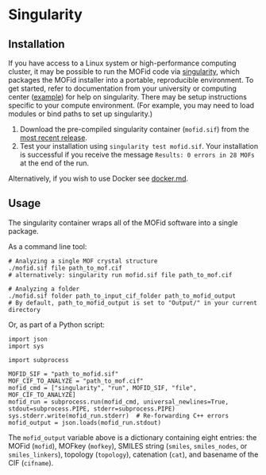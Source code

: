 # Singularity

## Installation
If you have access to a Linux system or high-performance computing cluster, it may be possible to run the MOFid code via [singularity](https://apptainer.org/user-docs/master/quick_start.html), which packages the MOFid installer into a portable, reproducible environment. To get started, refer to documentation from your university or computing center ([example](https://kb.northwestern.edu/page.php?id=85614)) for help on singularity. There may be setup instructions specific to your compute environment. (For example, you may need to load modules or bind paths to set up singularity.)

1. Download the pre-compiled singularity container (`mofid.sif`) from the [most recent release](https://github.com/snurr-group/mofid/releases).
2. Test your installation using `singularity test mofid.sif`. Your installation is successful if you receive the message `Results: 0 errors in 28 MOFs` at the end of the run.

Alternatively, if you wish to use Docker see [docker.md](docker.md).

## Usage
The singularity container wraps all of the MOFid software into a single package.

As a command line tool:

```{bash}
# Analyzing a single MOF crystal structure
./mofid.sif file path_to_mof.cif
# alternatively: singularity run mofid.sif file path_to_mof.cif

# Analyzing a folder
./mofid.sif folder path_to_input_cif_folder path_to_mofid_output
# By default, path_to_mofid_output is set to "Output/" in your current directory
```

Or, as part of a Python script:

```{python}
import json
import sys

import subprocess

MOFID_SIF = "path_to_mofid.sif"
MOF_CIF_TO_ANALYZE = "path_to_mof.cif"
mofid_cmd = ["singularity", "run", MOFID_SIF, "file", MOF_CIF_TO_ANALYZE]
mofid_run = subprocess.run(mofid_cmd, universal_newlines=True, stdout=subprocess.PIPE, stderr=subprocess.PIPE)
sys.stderr.write(mofid_run.stderr)  # Re-forwarding C++ errors
mofid_output = json.loads(mofid_run.stdout)
```

The `mofid_output` variable above is a dictionary containing eight entries: the MOFid (`mofid`), MOFkey (`mofkey`), SMILES string (`smiles`, `smiles_nodes`, or `smiles_linkers`), topology (`topology`), catenation (`cat`), and basename of the CIF (`cifname`).
